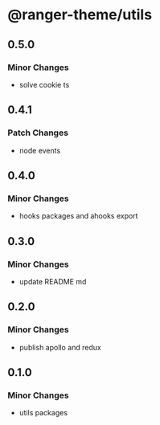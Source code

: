 # @ranger-theme/utils

## 0.5.0

### Minor Changes

- solve cookie ts

## 0.4.1

### Patch Changes

- node events

## 0.4.0

### Minor Changes

- hooks packages and ahooks export

## 0.3.0

### Minor Changes

- update README md

## 0.2.0

### Minor Changes

- publish apollo and redux

## 0.1.0

### Minor Changes

- utils packages
